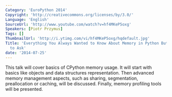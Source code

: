 ```yaml
---
Category: 'EuroPython 2014'
Copyright: 'http://creativecommons.org/licenses/by/3.0/'
Language: 'English'
SourceUrl: 'http://www.youtube.com/watch?v=hf4MKeP5oxg'
Speakers: [Piotr Przymus]
Tags: []
ThumbnailUrl: 'http://i.ytimg.com/vi/hf4MKeP5oxg/hqdefault.jpg'
Title: 'Everything You Always Wanted to Know About Memory in Python But Were Afraid
  to Ask'
date: '2014-07-25'
---
```

This talk will cover basics of CPython memory usage. 
It will start with basics like objects and data structures representation.
Then advanced memory management aspects, such as sharing, segmentation, preallocation or caching, will be discussed. Finally, memory profiling tools will be presented. 